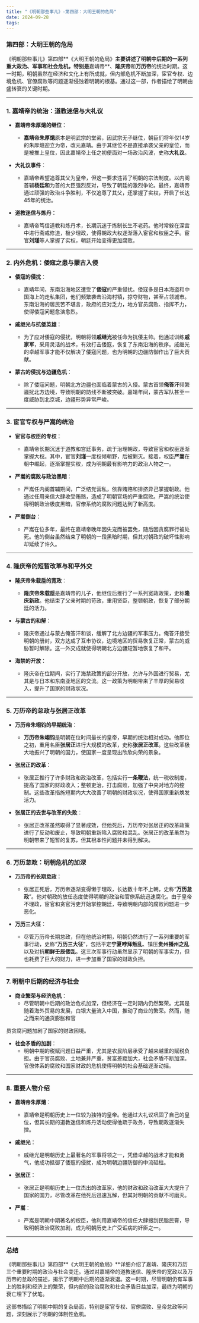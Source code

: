 ```yaml
---
title: "《明朝那些事儿》-第四部：大明王朝的危局"
date: 2024-09-28
tags:
---
```


### **第四部：大明王朝的危局**

《明朝那些事儿》第四部**《大明王朝的危局》**主要讲述了明朝中后期的一系列重大政治、军事和社会危机，特别是**嘉靖帝**、**隆庆帝**和**万历帝**的统治时期。这一时期，明朝虽然在经济和文化上有所成就，但内部危机不断加深，宦官专权、边境危机、官僚腐败等问题逐渐侵蚀着明朝的根基。通过这一部，作者描绘了明朝由盛转衰的关键时期。

---

### 1. **嘉靖帝的统治：道教迷信与大礼议**

- **嘉靖帝朱厚熜的继位**：
  - **嘉靖帝朱厚熜**原本是明武宗的堂弟，因武宗无子继位，朝臣们将年仅14岁的朱厚熜迎立为帝，改元嘉靖。由于其继位不是直接承袭父亲的皇位，而是被推上皇位，因此嘉靖帝上任之初便面对一场政治风波，史称**大礼议**。
  
- **大礼议事件**：
  - 嘉靖帝希望追尊其父为皇帝，但这一要求违背了明朝的宗法制度。以内阁首辅**杨廷和**为首的大臣强烈反对，导致了朝廷的激烈争论。最终，嘉靖帝通过顽强的政治斗争胜利，不仅追尊了其父，还掌握了实权，开启了长达45年的统治。

- **道教迷信与炼丹**：
  - 嘉靖帝笃信道教和炼丹术，长期沉迷于炼制长生不老药。他时常躲在深宫中进行斋戒修道，极少理政，使得朝政大权逐渐落入宦官和权臣之手。宦官**刘瑾**等人掌握了实权，朝廷开始变得更加腐败。

---

### 2. **内外危机：倭寇之患与蒙古入侵**

- **倭寇的侵扰**：
  - 嘉靖年间，东南沿海地区遭受了**倭寇**的严重侵扰。倭寇多是日本海盗和中国海上的走私集团，他们频繁袭击沿海村镇，掠夺财物，甚至占领城市。东南沿海的居民苦不堪言，政府的应对乏力，地方官员腐败、指挥不力，使得倭寇问题愈演愈烈。
  
- **戚继光与抗倭英雄**：
  - 为了应对倭寇的侵扰，明朝将领**戚继光**被任命为抗倭主帅。他通过训练**戚家军**，采用灵活的战术，有效打击倭寇，恢复了东南沿海的秩序。戚继光的卓越军事才能不仅解决了倭寇问题，也为明朝的边疆防御作出了巨大贡献。

- **蒙古的侵扰与边疆危机**：
  - 除了倭寇问题，明朝北方边疆也面临着蒙古的入侵。蒙古首领**俺答汗**频繁骚扰北方边境，导致明朝的防线不断被突破。嘉靖年间，蒙古军队甚至一度威胁到北京城，边疆形势异常严峻。

---

### 3. **宦官专权与严嵩的统治**

- **宦官与权臣的专权**：
  - 嘉靖帝长期沉迷于道教和宫廷事务，疏于治理朝政，导致宦官和权臣逐渐掌握大权。其中，宦官**刘瑾**一度权倾朝野，后被剿灭。接着，权臣**严嵩**在朝中崛起，逐渐掌握实权，成为明朝最有影响力的政治人物之一。
  
- **严嵩的腐败与政治黑暗**：
  - 严嵩任内阁首辅期间，广泛结党营私，依靠贿赂和排挤异己掌握朝政。他通过任用亲信大肆收受贿赂，造成了明朝官场的严重腐败。严嵩的统治使得明朝政治极度黑暗，官僚系统的腐败问题达到了新高度。

- **严嵩倒台**：
  - 严嵩在位多年，最终在嘉靖帝晚年因失宠而被罢免，随后因贪腐罪行被处死。他的倒台虽然结束了明朝的一段黑暗时期，但其对朝政的破坏性影响却延续了许久。

---

### 4. **隆庆帝的短暂改革与和平外交**

- **隆庆帝朱载垕的宽政**：
  - **隆庆帝朱载垕**是嘉靖帝的儿子，他继位后推行了一系列宽政政策，史称**隆庆新政**。他结束了父亲时期的苛政，重用贤臣，整顿朝政，恢复了部分朝廷的活力。
  
- **与蒙古的和解**：
  - 隆庆帝通过与蒙古俺答汗和谈，缓解了北方边疆的军事压力。俺答汗接受明朝的册封，双方达成了互市协议，边境地区的贸易恢复正常，蒙古的威胁暂时解除。这一外交成就使得明朝北方边疆短暂地恢复了和平。

- **海禁的开放**：
  - 隆庆帝在位期间，实行了海禁政策的部分开放，允许与外国进行贸易，尤其是与日本和东南亚地区的交流。这一政策为明朝带来了丰厚的贸易收入，提升了国家的财政状况。

---

### 5. **万历帝的怠政与张居正改革**

- **万历帝朱翊钧的早期统治**：
  - **万历帝朱翊钧**是明朝在位时间最长的皇帝，早期的统治相对成功。他即位之初，重用名臣**张居正**进行大规模的改革，史称**张居正改革**。这些改革极大地振兴了明朝的国力，使国家一度呈现出欣欣向荣的景象。

- **张居正的改革**：
  - 张居正推行了许多财政和政治改革，包括实行**一条鞭法**，统一税收制度，提高了国家的财政收入；整顿吏治，打击腐败，加强了中央对地方的控制。这些改革措施短期内大大改善了明朝的财政状况，使得国家重新焕发活力。
  
- **张居正的去世与改革的失败**：
  - 张居正改革虽然取得了显著成效，但他死后，万历帝对张居正的改革政策进行了反动和废止，导致明朝重新陷入腐败和混乱。张居正的改革虽然为明朝带来了短暂的复苏，但其根本性问题并未得到解决。

---

### 6. **万历怠政：明朝危机的加深**

- **万历帝的长期怠政**：
  - 张居正死后，万历帝逐渐变得懒于理政，长达数十年不上朝，史称“**万历怠政**”。他对朝政的放任态度使得明朝的政治和官僚系统迅速腐化。由于皇帝不理政，宦官和贪官污吏开始掌控朝廷，导致明朝内部的腐败问题进一步恶化。
  
- **万历三大征**：
  - 尽管万历帝长期怠政，但在他统治时期，明朝仍然进行了一系列重要的军事行动，史称“**万历三大征**”，包括平定**宁夏哱拜叛乱**、镇压**贵州播州之乱**以及对抗**朝鲜壬辰倭乱**。这三次军事行动虽然显示了明朝的军事实力，但也耗费了巨大的财力，进一步加重了国家的财政负担。

---

### 7. **明朝中后期的经济与社会**

- **商业繁荣与经济危机**：
  - 尽管明朝中后期的政治危机加深，但经济在一定时期内仍然繁荣。尤其是随着海外贸易的发展，白银大量流入中国，推动了商业的繁荣。然而，随之而来的通货膨胀和官

员贪腐问题加剧了国家的财政困境。

- **社会矛盾的加剧**：
  - 明朝中期的税赋问题日益严重，尤其是农民阶层承受了越来越重的赋税负担。由于官员腐败、土地兼并严重，贫富差距加大，社会矛盾不断加深。官僚体系的腐败和国家财政的危机使得明朝的社会基础逐渐动摇。

---

### 8. **重要人物介绍**

- **嘉靖帝朱厚熜**：
  - 嘉靖帝是明朝历史上一位较为独特的皇帝。他通过大礼议巩固了自己的皇位，但其长期的道教迷信和炼丹活动使得他疏于政务，导致朝政逐渐失控。

- **戚继光**：
  - 戚继光是明朝历史上最著名的军事将领之一，凭借卓越的战术才能和勇气，他成功抵御了倭寇的侵扰，成为明朝边疆防御的中流砥柱。

- **张居正**：
  - 张居正是明朝历史上一位杰出的改革家，他的财政和政治改革大大提升了国家的国力，尽管改革在他死后迅速瓦解，但其对明朝的贡献不可磨灭。

- **严嵩**：
  - 严嵩是明朝中期著名的权臣，他利用嘉靖帝的信任大肆搜刮民脂民膏，导致明朝政治腐败加剧，成为明朝历史上广受诟病的奸臣之一。

---

### 总结

《明朝那些事儿》第四部**《大明王朝的危局》**详细介绍了嘉靖、隆庆和万历三个重要时期的政治与社会变迁。通过对嘉靖帝的道教迷信、隆庆帝的宽政以及万历帝的怠政的描述，揭示了明朝中后期的逐渐衰退。这一时期，尽管明朝仍有军事上的胜利和经济上的繁荣，但内部的政治腐败和社会矛盾日益加深，最终为明朝的衰亡埋下了伏笔。

这部书描绘了明朝中期的复杂局面，特别是宦官专权、官僚腐败、皇帝怠政等问题，深刻展示了明朝的体制性危机。